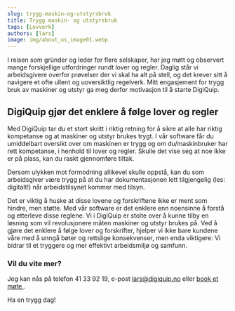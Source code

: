 ```yaml
---
slug: trygg-maskin-og-utstyrsbruk
title: Trygg maskin- og utstyrsbruk
tags: [Lovverk]
authors: [lars]
image: img/about_us_image01.webp
---
```

I reisen som gründer og leder for flere selskaper, har jeg møtt og observert mange forskjellige utfordringer rundt lover og regler. Daglig står vi arbeidsgivere overfor prøvelser der vi skal ha alt på stell, og det krever sitt å navigere et ofte ullent og uoversiktlig regelverk. Mitt engasjement for trygg bruk av maskiner og utstyr ga meg derfor motivasjon til å starte DigiQuip.
<!-- truncate -->

## DigiQuip gjør det enklere å følge lover og regler

Med DigiQuip tar du et stort skritt i riktig retning for å sikre at alle har riktig kompetanse og at maskiner og utstyr brukes trygt. I vår software får du umiddelbart oversikt over om maskinen er trygg og om du/maskinbruker har rett kompetanse, i henhold til lover og regler. Skulle det vise seg at noe ikke er på plass, kan du raskt gjennomføre tiltak.

Dersom ulykken mot formodning allikevel skulle oppstå, kan du som arbeidsgiver være trygg på at du har dokumentasjonen lett tilgjengelig (les: digitalt!) når arbeidstilsynet kommer med tilsyn.

Det er viktig å huske at disse lovene og forskriftene ikke er ment som hindre, men støtte. Med vår software er det enklere enn noensinne å forstå og etterleve disse reglene. Vi i DigiQuip er stolte over å kunne tilby en løsning som vil revolusjonere måten maskiner og utstyr brukes på. Ved å gjøre det enklere å følge lover og forskrifter, hjelper vi ikke bare kundene våre med å unngå bøter og rettslige konsekvenser, men enda viktigere: Vi bidrar til et tryggere og mer effektivt arbeidsmiljø og samfunn.

### Vil du vite mer?
Jeg kan nås på telefon 41 33 92 19, e-post lars@digiquip.no 
eller <a href="https://outlook-sdf.office.com/bookwithme/user/b65c9380e5e34e97ad39e8386158d7dd@digiquip.no/meetingtype/SVRwCe7HMUGxuT6WGxi68g2?anonymous&amp;ep=mcard" target="_blank" class="btn-book" title="book-meeting"> book et møte </a>.

Ha en trygg dag!